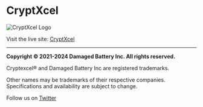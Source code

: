 # CryptXcel

![CryptXcel Logo](images/cxc.ico)

Visit the live site: [CryptXcel](https://cryptxcel.github.io/CryptXcel)


---

**Copyright &copy; 2021-2024 Damaged Battery Inc. All rights reserved.**

Cryptexcel&reg; and Damaged Battery Inc are registered trademarks.

Other names may be trademarks of their respective companies. Specifications and availability are subject to change.

Follow us on [Twitter](https://twitter.com/CryptXcel)
